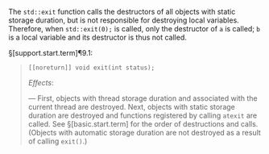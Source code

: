 The `std::exit` function calls the destructors of all objects with static storage duration, but is not responsible for destroying local variables. Therefore, when `std::exit(0);` is called, only the destructor of `a` is called; `b` is a local variable and its destructor is thus not called.

§[support.start.term]¶9.1:

> ```
> [[noreturn]] void exit(int status);
> ```
>
> *Effects*:
>
> — First, objects with thread storage duration and associated with the current thread are destroyed. Next, objects with static storage duration are destroyed and functions registered by calling `atexit` are called. See §[basic.start.term] for the order of destructions and calls. (Objects with automatic storage duration are not destroyed as a result of calling `exit()`.)